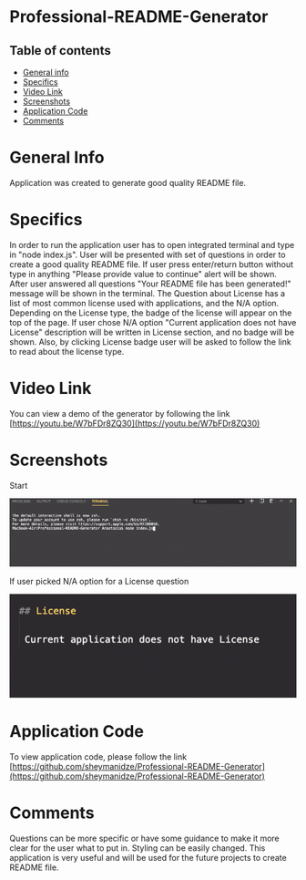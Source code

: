 # Professional-README-Generator

## Table of contents
 * [General info](#General-Info)
 * [Specifics](#Specifics)
 * [Video Link](#Video-Link)
 * [Screenshots](#Screenshots)
 * [Application Code](#Application-Code)
 * [Comments](#Comments)

# General Info

 Application was created to generate good quality README file.


# Specifics

 In order to run the application user has to open integrated terminal and type in "node index.js". User will be presented with set of questions in order to create a good quality README file. If user press enter/return button without type in anything "Please provide value to continue" alert will be shown. After user answered all questions "Your README file has been generated!" message will be shown in the terminal. The Question about License has a list of most common license used with applications, and the N/A option. Depending on the License type, the badge of the license will appear on the top of the page. If user chose N/A option "Current application does not have License" description will be written in License section, and no badge will be shown. Also, by clicking License badge user will be asked to follow the link to read about the license type.


# Video Link

 You can view a demo of the generator by following the link
 [https://youtu.be/W7bFDr8ZQ30](https://youtu.be/W7bFDr8ZQ30)

# Screenshots

 Start

![To start application](./images/start.png)

 If user picked N/A option for a License question

 ![N/A option](./images/na-option.png)


# Application Code

 To view application code, please follow the link [https://github.com/sheymanidze/Professional-README-Generator](https://github.com/sheymanidze/Professional-README-Generator)

# Comments

 Questions can be more specific or have some guidance to make it more clear for the user what to put in. Styling can be easily changed. This application is very useful and will be used for the future projects to create README file.